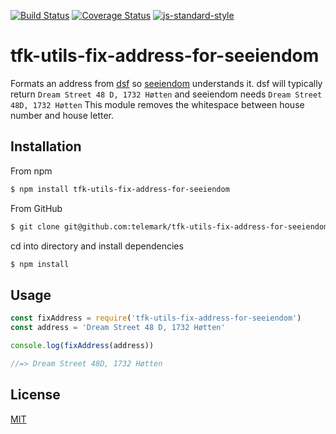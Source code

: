 [![Build Status](https://travis-ci.org/telemark/tfk-utils-fix-address-for-seeiendom.svg?branch=master)](https://travis-ci.org/telemark/tfk-utils-fix-address-for-seeiendom)
[![Coverage Status](https://coveralls.io/repos/telemark/tfk-utils-fix-address-for-seeiendom/badge.svg?branch=master&service=github)](https://coveralls.io/github/telemark/tfk-utils-fix-address-for-seeiendom?branch=master)
[![js-standard-style](https://img.shields.io/badge/code%20style-standard-brightgreen.svg?style=flat)](https://github.com/feross/standard)

# tfk-utils-fix-address-for-seeiendom

Formats an address from [dsf](https://github.com/telemark/dsf) so [seeiendom](https://github.com/zrrrzzt/seeiendom) understands it.
dsf will typically return ```Dream Street 48 D, 1732 Høtten``` and seeiendom needs ```Dream Street 48D, 1732 Høtten```
This module removes the whitespace between house number and house letter.

## Installation
From npm
```sh
$ npm install tfk-utils-fix-address-for-seeiendom
```
From GitHub
```sh
$ git clone git@github.com:telemark/tfk-utils-fix-address-for-seeiendom.git
```

cd into directory and install dependencies
```sh
$ npm install
```

## Usage

```JavaScript
const fixAddress = require('tfk-utils-fix-address-for-seeiendom')
const address = 'Dream Street 48 D, 1732 Høtten'

console.log(fixAddress(address))

//=> Dream Street 48D, 1732 Høtten
```

## License

[MIT](LICENSE)
